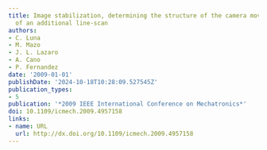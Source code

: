 ```yaml
---
title: Image stabilization, determining the structure of the camera movement by means
  of an additional line-scan
authors:
- C. Luna
- M. Mazo
- J. L. Lazaro
- A. Cano
- P. Fernandez
date: '2009-01-01'
publishDate: '2024-10-18T10:28:09.527545Z'
publication_types:
- 5
publication: '*2009 IEEE International Conference on Mechatronics*'
doi: 10.1109/icmech.2009.4957158
links:
- name: URL
  url: http://dx.doi.org/10.1109/icmech.2009.4957158
---
```

